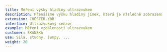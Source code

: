 ```yaml
---
title: Měření výšky hladiny ultrazvukem
description: Přenášíme výšku hladiny jímek, která je následně zobrazena v&nbsp;aplikaci Sharry. Obyvatelé mají online přehled o&nbsp;stavu jímek, které slouží pro zachycení vody k&nbsp;zalévání např.&nbsp;trávníků.
extension: CHESTER-X0B
interface: Ultrazvukový senzor
example: Měření vzdálenosti ultrazvukem
customer: SKANSKA
use: Sila, studny, žumpy, ...
weight: 20
---
```

